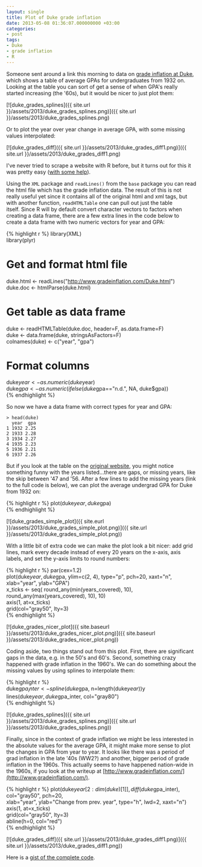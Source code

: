 ```yaml
---
layout: single
title: Plot of Duke grade inflation
date: 2013-05-08 01:36:07.000000000 +03:00
categories:
- post
tags:
- Duke
- grade inflation
- R
---
```


Someone sent around a link this morning to data on [grade inflation at Duke](http://www.gradeinflation.com/Duke.html), which shows a table of average GPAs for undergraduates from 1932 on. Looking at the table you can sort of get a sense of when GPA's really started increasing (the '60s), but it would be nicer to just plot them:

[![duke_grades_splines]({{ site.url }}/assets/2013/duke_grades_splines.png)]({{ site.url }}/assets/2013/duke_grades_splines.png)

Or to plot the year over year change in average GPA, with some missing values interpolated:

[![duke_grades_diff]({{ site.url }}/assets/2013/duke_grades_diff1.png)]({{ site.url }}/assets/2013/duke_grades_diff1.png)

I've never tried to scrape a website with R before, but it turns out for this it was pretty easy ([with some help](http://giventhedata.blogspot.com/2012/08/r-and-web-for-beginners-part-iii.html)).

Using the `XML` package and `readLines()` from the `base` package you can read the html file which has the grade inflation data. The result of this is not really useful yet since it contains all of the original html and xml tags, but with another function, `readHTMLTable` one can pull out just the table itself. Since R will by default convert character vectors to factors when creating a data frame, there are a few extra lines in the code below to create a data frame with two numeric vectors for year and GPA:

{% highlight r %}
library(XML)  
library(plyr)

# Get and format html file  
duke.html <- readLines("http://www.gradeinflation.com/Duke.html")  
duke.doc <- htmlParse(duke.html)

# Get table as data frame  
duke <- readHTMLTable(duke.doc, header=F, as.data.frame=F)  
duke <- data.frame(duke, stringsAsFactors=F)  
colnames(duke) <- c("year", "gpa")

# Format columns  
duke$year <- as.numeric(duke$year)  
duke$gpa <- as.numeric(ifelse(duke$gpa=="n.d.", NA, duke$gpa))  
{% endhighlight %}

So now we have a data frame with correct types for year and GPA:

~~~
> head(duke)  
  year  gpa  
1 1932 2.25  
2 1933 2.28  
3 1934 2.27  
4 1935 2.23  
5 1936 2.21  
6 1937 2.26  
~~~

But if you look at the table on the [original website](http://www.gradeinflation.com/Duke.html), you might notice something funny with the years listed...there are gaps, or missing years, like the skip between '47 and '56\. After a few lines to add the missing years (link to the full code is below), we can plot the average undergrad GPA for Duke from 1932 on:

{% highlight r %} 
plot(duke$year, duke$gpa)  
{% endhighlight %}

[![duke_grades_simple_plot]({{ site.eurl }}/assets/2013/duke_grades_simple_plot.png)]({{ site.url }}/assets/2013/duke_grades_simple_plot.png))

With a little bit of extra code we can make the plot look a bit nicer: add grid lines, mark every decade instead of every 20 years on the x-axis, axis labels, and set the y-axis limits to round numbers:

{% highlight r %} 
par(cex=1.2)  
plot(duke$year, duke$gpa, ylim=c(2, 4), type="p", pch=20, xaxt="n", 
     xlab="year", ylab="GPA")  
x_ticks <- seq(
  round_any(min(years_covered), 10),  
  round_any(max(years_covered), 10), 10)  
axis(1, at=x_ticks)  
grid(col="gray50", lty=3)  
{% endhighlight %}

[![duke_grades_nicer_plot]({{ site.baseurl }}/assets/2013/duke_grades_nicer_plot.png)]({{ site.baseurl }}/assets/2013/duke_grades_nicer_plot.png))

Coding aside, two things stand out from this plot. First, there are significant gaps in the data, e.g. in the 50's and 60's. Second, something crazy happened with grade inflation in the 1960's. We can do something about the missing values by using splines to interpolate them:

{% highlight r %}  
duke$gpa_inter <- spline(duke$gpa, n=length(duke$year))$y  
lines(duke$year, duke$gpa_inter, col="gray80")  
{% endhighlight %}

[![duke_grades_splines]({{ site.url }}/assets/2013/duke_grades_splines.png)]({{ site.url }}/assets/2013/duke_grades_splines.png))

Finally, since in the context of grade inflation we might be less interested in the absolute values for the average GPA, it might make more sense to plot the changes in GPA from year to year. It looks like there was a period of grad inflation in the late '40s (WW2?) and another, bigger period of grade inflation in the 1960s. This actually seems to have happened nation-wide in the 1960s, if you look at the writeup at [http://www.gradeinflation.com/](http://www.gradeinflation.com/).

{% highlight r %}
plot(duke$year[2:dim(duke)[1]], diff(duke$gpa_inter), col="gray50", pch=20,  
     xlab="year", ylab="Change from prev. year", type="h", lwd=2, xaxt="n")  
axis(1, at=x_ticks)  
grid(col="gray50", lty=3)  
abline(h=0, col="red")  
{% endhighlight %}

[![duke_grades_diff]({{ site.url }}/assets/2013/duke_grades_diff1.png)]({{ site.url }}/assets/2013/duke_grades_diff1.png))

Here is a [gist of the complete code](https://gist.github.com/andybega/5533454).